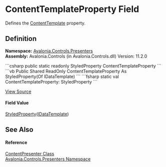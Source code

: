 # ContentTemplateProperty Field


Defines the <a href="P_Avalonia_Controls_Presenters_ContentPresenter_ContentTemplate">ContentTemplate</a> property.



## Definition
**Namespace:** <a href="N_Avalonia_Controls_Presenters">Avalonia.Controls.Presenters</a>  
**Assembly:** Avalonia.Controls (in Avalonia.Controls.dll) Version: 11.2.0

<Tabs groupId="api-code-preview">
<TabItem value="csharp" label="C#">
```csharp
public static readonly StyledProperty<IDataTemplate?> ContentTemplateProperty
```
</TabItem>
<TabItem value="vb" label="VB">
```vb
Public Shared ReadOnly ContentTemplateProperty As StyledProperty(Of IDataTemplate)
```
</TabItem>
<TabItem value="fsharp" label="F#">
```fsharp
static val ContentTemplateProperty: StyledProperty<IDataTemplate>
```
</TabItem>
</Tabs>



<a href="https://github.com/AvaloniaUI/Avalonia/tree/master/src/Avalonia.Controls/Presenters/ContentPresenter.cs" title="View the source code">View Source</a>



#### Field Value
<a href="T_Avalonia_StyledProperty_1">StyledProperty</a>(<a href="T_Avalonia_Controls_Templates_IDataTemplate">IDataTemplate</a>)

## See Also


#### Reference
<a href="T_Avalonia_Controls_Presenters_ContentPresenter">ContentPresenter Class</a>  
<a href="N_Avalonia_Controls_Presenters">Avalonia.Controls.Presenters Namespace</a>  


